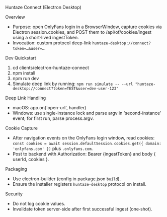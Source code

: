 Huntaze Connect (Electron Desktop)

Overview
- Purpose: open OnlyFans login in a BrowserWindow, capture cookies via Electron session.cookies, and POST them to /api/of/cookies/ingest using a short‑lived ingestToken.
- Invocation: custom protocol deep‑link `huntaze-desktop://connect?token=…&user=…`.

Dev Quickstart
1) cd clients/electron-huntaze-connect
2) npm install
3) npm run dev
4) Simulate deep link by running: `npm run simulate -- --url "huntaze-desktop://connect?token=TEST&user=dev-user-123"`

Deep Link Handling
- macOS: app.on('open-url', handler)
- Windows: use single-instance lock and parse argv in 'second-instance' event; for first run, parse process.argv.

Cookie Capture
- After navigation events on the OnlyFans login window, read cookies:
  `const cookies = await session.defaultSession.cookies.get({ domain: 'onlyfans.com' })` plus `.onlyfans.com`.
- Post to backend with Authorization: Bearer {ingestToken} and body { userId, cookies }.

Packaging
- Use electron-builder (config in package.json `build`).
- Ensure the installer registers `huntaze-desktop` protocol on install.

Security
- Do not log cookie values.
- Invalidate token server-side after first successful ingest (one‑shot).

